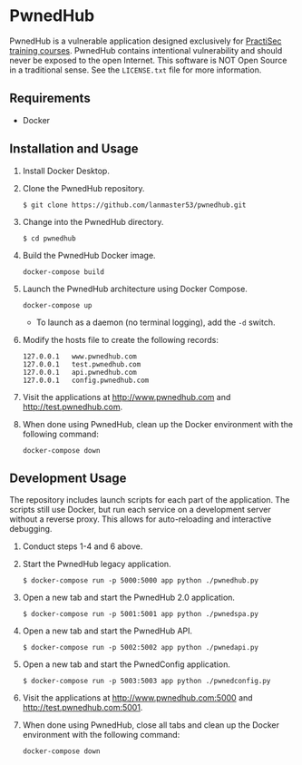 # PwnedHub

PwnedHub is a vulnerable application designed exclusively for [PractiSec training courses](http://www.lanmaster53.com/training/). PwnedHub contains intentional vulnerability and should never be exposed to the open Internet. This software is NOT Open Source in a traditional sense. See the `LICENSE.txt` file for more information.

## Requirements

* Docker

## Installation and Usage

1. Install Docker Desktop.
2. Clone the PwnedHub repository.

    ```
    $ git clone https://github.com/lanmaster53/pwnedhub.git
    ```

3. Change into the PwnedHub directory.

    ```
    $ cd pwnedhub
    ```

4. Build the PwnedHub Docker image.

    ```
    docker-compose build
    ```

5. Launch the PwnedHub architecture using Docker Compose.

    ```
    docker-compose up
    ```

    * To launch as a daemon (no terminal logging), add the `-d` switch.

6. Modify the hosts file to create the following records:

    ```
    127.0.0.1   www.pwnedhub.com
    127.0.0.1   test.pwnedhub.com
    127.0.0.1   api.pwnedhub.com
    127.0.0.1   config.pwnedhub.com
    ```

7. Visit the applications at http://www.pwnedhub.com and http://test.pwnedhub.com.
8. When done using PwnedHub, clean up the Docker environment with the following command:

    ```
    docker-compose down
    ```

## Development Usage

The repository includes launch scripts for each part of the application. The scripts still use Docker, but run each service on a development server without a reverse proxy. This allows for auto-reloading and interactive debugging.

1. Conduct steps 1-4 and 6 above.
2. Start the PwnedHub legacy application.

    ```
    $ docker-compose run -p 5000:5000 app python ./pwnedhub.py
    ```

3. Open a new tab and start the PwnedHub 2.0 application.

    ```
    $ docker-compose run -p 5001:5001 app python ./pwnedspa.py
    ```

4. Open a new tab and start the PwnedHub API.

    ```
    $ docker-compose run -p 5002:5002 app python ./pwnedapi.py
    ```

5. Open a new tab and start the PwnedConfig application.

    ```
    $ docker-compose run -p 5003:5003 app python ./pwnedconfig.py
    ```

6. Visit the applications at http://www.pwnedhub.com:5000 and http://test.pwnedhub.com:5001.
7. When done using PwnedHub, close all tabs and clean up the Docker environment with the following command:

    ```
    docker-compose down
    ```
